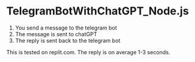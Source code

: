 # TelegramBotWithChatGPT_Node.js

1. You send a message to the telegram bot
2. The message is sent to chatGPT
3. The reply is sent back to the telegram bot

This is tested on replit.com. The reply is on average 1-3 seconds.
